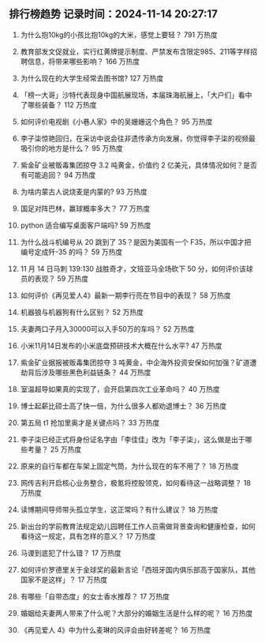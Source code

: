 
## 排行榜趋势 记录时间：2024-11-14 20:27:17
  
  1. 为什么抱10kg的小孩比抱10kg的大米，感觉上要轻？ 791 万热度
    
  2. 教育部发文促就业，实行红黄牌提示制度、严禁发布含限定985、211等字样招聘信息，将带来哪些影响？ 166 万热度
    
  3. 为什么现在的大学生经常去图书馆? 127 万热度
    
  4. 「榜一大哥」沙特代表现身中国航展现场，本届珠海航展上，「大户们」看中了哪些装备？ 112 万热度
    
  5. 如何评价电视剧《小巷人家》中的吴姗姗这个角色？ 95 万热度
    
  6. 李子柒惊艳回归，在采访中说会往非遗传承方向发展，你觉得李子柒的视频最吸引你的地方是什么？ 95 万热度
    
  7. 紫金矿业被贩毒集团掠夺 3.2 吨黄金，价值约 2 亿美元，具体情况如何？是否有可能追回？ 94 万热度
    
  8. 为啥内蒙古人说烧麦是内蒙的? 93 万热度
    
  9. 国足对阵巴林，赢球概率多大？ 77 万热度
    
  10. python 适合编写桌面客户端吗? 59 万热度
    
  11. 为什么战斗机编号从 20 跳到了 35？是因为美国有一个 F35，所以中国才把编号定成歼-35 的吗？ 59 万热度
    
  12. 11 月 14 日马刺 139:130 战胜奇才，文班亚马全场砍下 50 分，如何评价该球员的表现？ 59 万热度
    
  13. 如何评价《再见爱人4》最新一期李行亮在节目中的表现？ 58 万热度
    
  14. 机器狼与机器狗有什么区别？ 52 万热度
    
  15. 夫妻两口子月入30000可以入手50万的车吗？ 52 万热度
    
  16. 小米11月14日发布的小米底盘预研技术大概在什么水平? 47 万热度
    
  17. 紫金矿业据报被贩毒集团掠夺 3 吨黄金，中企海外投资安保如何加强？矿道遭劫背后涉及哪些黑色利益链条？ 44 万热度
    
  18. 室温超导如果真的实现了，会开启第四次工业革命吗？ 40 万热度
    
  19. 博士起薪比硕士高了快一倍，为什么很多人都劝退博士？ 36 万热度
    
  20. 第五局 t1 抢加里奥才是关键点吗？ 33 万热度
    
  21. 李子柒已经正式将身份证名字由「李佳佳」改为「李子柒」，这么做是出于哪些考量？ 25 万热度
    
  22. 原来的自行车都在车架上固定气筒，为什么现在的车不用了？ 18 万热度
    
  23. 网传吉利开启核心业务整合，极氪将控股领克，如何看待这一战略调整？ 18 万热度
    
  24. 读博期间导师带头孤立学生，这正常吗？有什么建议？ 18 万热度
    
  25. 新出台的学前教育法规定幼儿园聘任工作人员需做背景查询和健康检查，如何看待这一规定，具有怎样的意义？ 17 万热度
    
  26. 马谡到底犯了什么错？ 17 万热度
    
  27. 如何评价罗德里关于金球奖的最新言论「西班牙国内俱乐部高于国家队，其他国家不是这样」？ 17 万热度
    
  28. 有哪些「自带态度」的女士香水推荐？ 17 万热度
    
  29. 婚姻给夫妻两人带来了什么呢？大部分的婚姻生活是什么样的呢？ 16 万热度
    
  30. 《再见爱人 4》中为什么麦琳的风评会由好转差呢？ 16 万热度
    